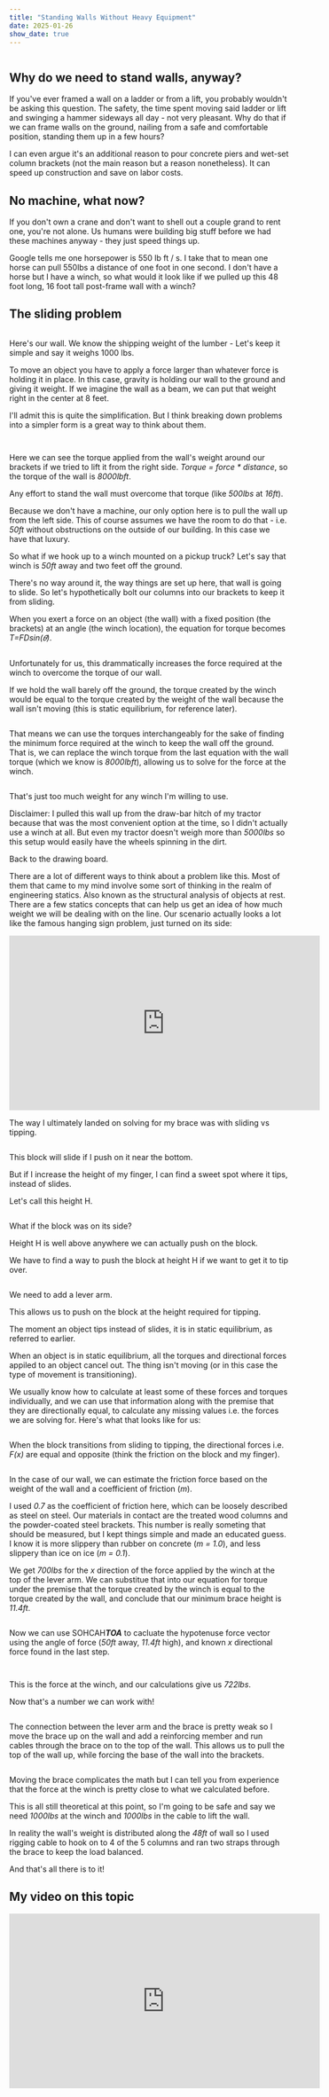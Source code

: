 ```yaml
---
title: "Standing Walls Without Heavy Equipment"
date: 2025-01-26
show_date: true
---
```


<style>
  .theme-dark {
  --text-highlight-bg: rgba(255, 242, 0, 0.4);
}
</style>


<figure class="align-center">
  <img src="{{ site.url }}{{ site.baseurl }}/assets/images/blog/wallbrace/9.png" alt="">
</figure> 

## Why do we need to stand walls, anyway?

If you've ever framed a wall on a ladder or from a lift, you probably wouldn't be asking this question. The safety, the time spent moving said ladder or lift and swinging a hammer sideways all day - not very pleasant. Why do that if we can frame walls on the ground, nailing from a safe and comfortable position, standing them up in a few hours?

I can even argue it's an additional reason to pour concrete piers and wet-set column brackets (not the main reason but a reason nonetheless). It can speed up construction and save on labor costs. 

## No machine, what now?

If you don't own a crane and don't want to shell out a couple grand to rent one, you're not alone. Us humans were building big stuff before we had these machines anyway - they just speed things up.

Google tells me one horsepower is 550 lb ft / s. I take that to mean one horse can pull 550lbs a distance of one foot in one second. I don't have a horse but I have a winch, so what would it look like if we pulled up this 48 foot long, 16 foot tall post-frame wall with a winch?

## The sliding problem

<figure style="width: 350px" class="align-right">
  <img src="{{ site.url }}{{ site.baseurl }}/assets/images/blog/wallbrace/1.png" alt="">
</figure> 

Here's our wall. We know the shipping weight of the lumber - Let's keep it simple and say it weighs 1000 lbs.

To move an object you have to apply a force larger than whatever force is holding it in place. In this case, gravity is holding our wall to the ground and giving it weight. If we imagine the wall as a beam, we can put that weight right in the center at 8 feet.

I'll admit this is quite the simplification. But I think breaking down problems into a simpler form is a great way to think about them. 

<figure class="align-center">
  <img src="{{ site.url }}{{ site.baseurl }}/assets/images/blog/wallbrace/2.png" alt="">
</figure> 

<figure style="width: 300px" class="align-right">
  <img src="{{ site.url }}{{ site.baseurl }}/assets/images/blog/wallbrace/e1.png" alt="">
</figure> 

Here we can see the torque applied from the wall's weight around our brackets if we tried to lift it from the right side. *Torque = force * distance*, so the torque of the wall is *8000lbft*. 

Any effort to stand the wall must overcome that torque (like *500lbs* at *16ft*).

Because we don't have a machine, our only option here is to pull the wall up from the left side. This of course assumes we have the room to do that - i.e. *50ft* without obstructions on the outside of our building. In this case we have that luxury.

So what if we hook up to a winch mounted on a pickup truck? Let's say that winch is *50ft* away and two feet off the ground. 

There's no way around it, the way things are set up here, that wall is going to slide. So let's hypothetically bolt our columns into our brackets to keep it from sliding. 

When you exert a force on an object (the wall) with a fixed position (the brackets) at an angle (the winch location), the equation for torque becomes *T=FDsin(𝜃)*. 

<figure style="width: 500px" class="align-center">
  <img src="{{ site.url }}{{ site.baseurl }}/assets/images/blog/wallbrace/e2.png" alt="">
</figure> 

Unfortunately for us, this drammatically increases the force required at the winch to overcome the torque of our wall.

If we  hold the wall barely off the ground, the torque created by the winch would be equal to the torque created by the weight of the wall because the wall isn't moving (this is static equilibrium, for reference later).

<figure style="width: 300px" class="align-center">
  <img src="{{ site.url }}{{ site.baseurl }}/assets/images/blog/wallbrace/e7.png" alt="">
</figure> 

That means we can use the torques interchangeably for the sake of finding the minimum force required at the winch to keep the wall off the ground. That is, we can replace the winch torque from the last equation with the wall torque (which we know is *8000lbft*), allowing us to solve for the force at the winch.

<figure style="width: 500px" class="align-center">
  <img src="{{ site.url }}{{ site.baseurl }}/assets/images/blog/wallbrace/e3.png" alt="">
</figure> 

That's just too much weight for any winch I'm willing to use. 

Disclaimer: I pulled this wall up from the draw-bar hitch of my tractor because that was the most convenient option at the time, so I didn't actually use a winch at all. But even my tractor doesn't weigh more than *5000lbs* so this setup would easily have the wheels spinning in the dirt.

Back to the drawing board. 

There are a lot of different ways to think about a problem like this. Most of them that came to my mind involve some sort of thinking in the realm of engineering statics. Also known as the structural analysis of objects at rest. There are a few statics concepts that can help us get an idea of how much weight we will be dealing with on the line. Our scenario actually looks a lot like the famous hanging sign problem, just turned on its side: 


<iframe width="560" height="315" src="https://www.youtube.com/embed/z4pd_K44QUo?si=FoYiBeYJvf7c34RU" title="YouTube video player" frameborder="0" allow="accelerometer; autoplay; clipboard-write; encrypted-media; gyroscope; picture-in-picture; web-share" referrerpolicy="strict-origin-when-cross-origin" allowfullscreen></iframe>

<br>

The way I ultimately landed on solving for my brace was with sliding vs tipping.

<figure style="width: 300px" class="align-left">
  <img src="{{ site.url }}{{ site.baseurl }}/assets/images/blog/wallbrace/3.png" alt="">
</figure> 

This block will slide if I push on it near the bottom.

But if I increase the height of my finger, I can find a sweet spot where it tips, instead of slides.

Let's call this height H.

<figure style="width: 300px" class="align-right">
  <img src="{{ site.url }}{{ site.baseurl }}/assets/images/blog/wallbrace/4.png" alt="">
</figure> 

What if the block was on its side? 

Height H is well above anywhere we can actually push on the block.

We have to find a way to push the block at height H if we want to get it to tip over.

<figure style="width: 300px" class="align-left">
  <img src="{{ site.url }}{{ site.baseurl }}/assets/images/blog/wallbrace/5.png" alt="">
</figure> 

We need to add a lever arm. 

This allows us to push on the block at the height required for tipping.

The moment an object tips instead of slides, it is in static equilibrium, as referred to earlier.

When an object is in static equilibrium, all the torques and directional forces appiled to an object cancel out. The thing isn't moving (or in this case the type of movement is transitioning). 

We usually know how to calculate at least some of these forces and torques individually, and we can use that information along with the premise that they are directionally equal, to calculate any missing values i.e. the forces we are solving for. Here's what that looks like for us:

<figure style="width: 300px" class="align-center">
  <img src="{{ site.url }}{{ site.baseurl }}/assets/images/blog/wallbrace/e4.png" alt="">
</figure> 

When the block transitions from sliding to tipping, the directional forces i.e. *F(x)* are equal and opposite (think the friction on the block and my finger).

<figure class="align-center">
  <img src="{{ site.url }}{{ site.baseurl }}/assets/images/blog/wallbrace/6.png" alt="">
</figure> 

In the case of our wall, we can estimate the friction force based on the weight of the wall and a coefficient of friction (*m*).

I used *0.7* as the coefficient of friction here, which can be loosely described as steel on steel. Our materials in contact are the treated wood columns and the powder-coated steel brackets. This number is really someting that should be measured, but I kept things simple and made an educated guess. I know it is more slippery than rubber on concrete (*m = 1.0*), and less slippery than ice on ice (*m = 0.1*). 

We get *700lbs* for the *x* direction of the force applied by the winch at the top of the lever arm. We can substitue that into our equation for torque under the premise that the torque created by the winch is equal to the torque created by the wall, and conclude that our minimum brace height is *11.4ft*.


<figure style="width:350px" class="align-center">
  <img src="{{ site.url }}{{ site.baseurl }}/assets/images/blog/wallbrace/e5.png" alt="">
</figure> 

Now we can use SOHCAH***TOA*** to cacluate the hypotenuse force vector using the angle of force (*50ft* away, *11.4ft* high), and known *x* directional force found in the last step. 

<figure style="width:200px" class="align-center">
  <img src="{{ site.url }}{{ site.baseurl }}/assets/images/blog/wallbrace/e8.png" alt="">
</figure> 

<figure style="width:300px" class="align-center">
  <img src="{{ site.url }}{{ site.baseurl }}/assets/images/blog/wallbrace/e6.png" alt="">
</figure> 

This is the force at the winch, and our calculations give us *722lbs*. 

Now that's a number we can work with!

<figure class="align-center">
  <img src="{{ site.url }}{{ site.baseurl }}/assets/images/blog/wallbrace/7.png" alt="">
</figure> 

The connection between the lever arm and the brace is pretty weak so I move the brace up on the wall and add a reinforcing member and run cables through the brace on to the top of the wall. This allows us to pull the top of the wall up, while forcing the base of the wall into the brackets.

<figure class="align-center">
  <img src="{{ site.url }}{{ site.baseurl }}/assets/images/blog/wallbrace/8.png" alt="">
</figure> 

Moving the brace complicates the math but I can tell you from experience that the force at the winch is pretty close to what we calculated before.

This is all still theoretical at this point, so I'm going to be safe and say we need *1000lbs* at the winch and *1000lbs* in the cable to lift the wall.

In reality the wall's weight is distributed along the *48ft* of wall so I used rigging cable to hook on to 4 of the 5 columns and ran two straps through the brace to keep the load balanced.

And that's all there is to it!

## My video on this topic

<iframe width="560" height="315" src="https://www.youtube.com/embed/70wK0oRz_XY?si=e9w6cTpw5W1Kv_hg" title="YouTube video player" frameborder="0" allow="accelerometer; autoplay; clipboard-write; encrypted-media; gyroscope; picture-in-picture; web-share" referrerpolicy="strict-origin-when-cross-origin" allowfullscreen></iframe>

<figure style="width: 300px" class="align-center">
  <img src="{{ site.url }}{{ site.baseurl }}/assets/images/logo/logo-square.png" alt="">
</figure> 



